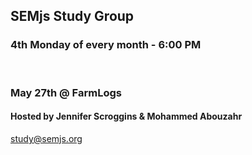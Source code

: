 ## SEMjs Study Group
### 4th Monday of every month - 6:00 PM
<br/>

### May 27th @ FarmLogs
#### Hosted by Jennifer Scroggins & Mohammed Abouzahr


study@semjs.org
